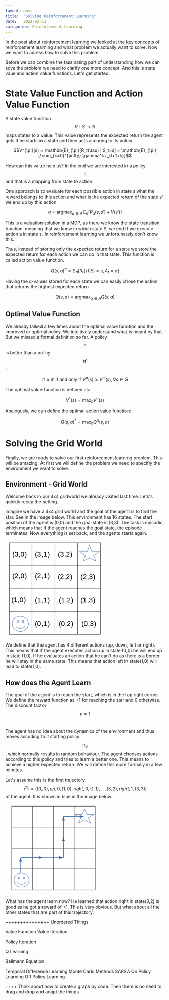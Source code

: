 ```yaml
---
layout: post
title:  "Solving Reinforcement Learning"
date:   2022-02-11
categories: Reinforcement Learning
---
```


In the post about reinforcement learning we looked at the key concepts of reinforcement learning and what problem we actually want to solve. Now we want to adress how to solve this problem.

Before we can combine the faszinating part of understanding how we can sove the problem we need to clarify one more concept. And this is state vaue and action value functions. Let's get started.
 

# State Value Function and Action Value Function
A state value function $$V: S \to \mathbb{R}$$ maps states to a value. This value represents the expected return the agent gets if he starts in a state and then acts accoring to its policy. 

$$V^{\pi}(s) =  \mathbb{E}_{\pi}[R_t(\tau) | S_t=s] = \mathbb{E}_{\pi} [\sum_{k=0}^{\infty} \gamma^k r_{t+1+k}]$$

How can this value help us? In the end we are interested in a policy $$\pi$$ and that is a mapping from state to action.

One approach is to evaluate for each possible action in state s what the reward belongs to this action and what is
the expected return of the state s' we end up by this action.

$$a = \operatorname*{arg\max}_{a \in A}\mathbb{E}_{\pi}[R_a(s,s') + V(s')]$$

This is a valuation solution in a MDP, as there we know the state transition function, meaning that we know in which 
state S' we end if we execute action a in state s. In reinforcement learning we unfortunately don't know this.

Thus, instead of storing only the expected return for a state we store the expected return for each action we can do in
that state. This function is called action value function.

$$Q(s,a)^{\pi} = \mathbb{E}_{\pi}[R_t(\tau) | S_t=s, A_t=a]$$

Having the q-values stored for each state we can easily chose the action that returns the highest expected return.

$$Q(s,a)=\operatorname*{arg\max}_{a \in A}Q(s,a)$$


## Optimal Value Function
We already talked a few times about the optimal value function and the improved or optimal policy. We intuitively understand what is meant by that. But we missed a formal definition so far. 
A policy $$\pi$$ is better than a policy $$\pi'$$:

$$\pi \geq \pi' \text { if and only if } V^{\pi}(s) \geq V^{\pi'}(s), \forall s \in S$$

The optimal value function is defined as:

$$V^*(s) =  \operatorname*{max}_{\pi} V^{\pi}(s)$$

Analogusly, we can define the optimal action value function:

$$Q(s,a)^* = \operatorname*{max}_{\pi} Q^{\pi}(s,a)$$

# Solving the Grid World
Finally, we are ready to solve our first reinforcement learning problem. This will be amazing. At first we will define the problem we need to specifiy the environment we want to solve.

## Environment - Grid World
Welcome back in our 4x4 gridworld we already visited last time. Lets's quickly recap the setting.

Imagine we have a 4x4 grid world and the goal of the agent is to find the star. See in the image below.
This environment has 16 states. The start position of the agent is (0,0) and the goal state is (3,3). The task is episodic, which means that if the agent reaches the goal state, the episode terminates. Now everything is set back, and the agents starts again.

![Grid World Setup](/images/grid_world_setup.png)

We define that the agent has 4 different actions (up, down, left or right). This means that if the agent
executes action up in state (0,0) he will end up in state (1,0). If he evaluates an action that he can't do as there is a border, he will
stay in the same state. This means that action left in state(1,0) will lead to state(1,0).

## How does the Agent Learn
The goal of the agent is to reach the start, which is in the top right corner. We define the reward function as +1 for reaching the star and 0 otherwise. The discount factor $$\gamma = 1$$.

The agent has no idea about the dynamics of the environment and thus moves accoding to it starting policy $$\pi_{0}$$, which normally results in random behaviour. The agent chooses actions according to this policy and tries to learn a better one. This means to achieve a higher expected return. We will define this more formally in a few minutes.

Let's assume this is the first trajectory $$\tau^{\pi_0}=((0,0),up,0,(1,0),right,0,(1,1),...,(3,2),right,1,(3,3))$$ of the agent. It is shown in blue in the image below.

![Grid World Trajectory](/images/grid_world_trajectory.png)

What has the agent learn now? He learned that action right in state(3,2) is good as he got a reward of +1. This
is very obvious. But what about all the other states that are part of this trajectory.



+++++++++++++++ Unordered Things

Value Function
Value Iteration

Policy Iteration

Q Learning

Bellmann Equation

Temporal Difference Learning
Monte Carlo Methods
SARSA
On Policy Learning 
Off Policy Learning

++++ Think about how to create a graph by code. Then there is no need to drag and drop and adapt the things

